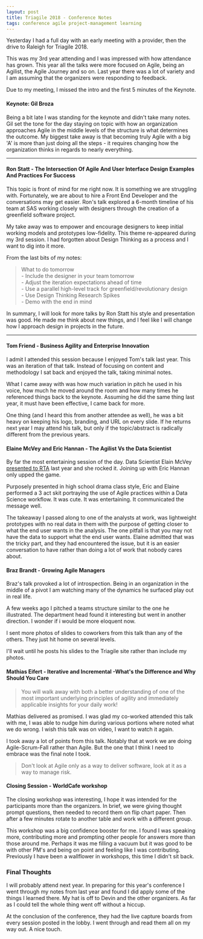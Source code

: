 ```yaml
---
layout: post
title: Triagile 2018 - Conference Notes 
tags: conference agile project-management learning
---
```


Yesterday I had a full day with an early meeting with a provider, then the drive to Raleigh for Triagile 2018.

This was my 3rd year attending and I was impressed with how attendance has grown. This year all the talks were more focused on Agile, being an Agilist, the Agile Journey and so on. Last year there was a lot of variety and I am assuming that the organizers were responding to feedback. 

Due to my meeting, I missed the intro and the first 5 minutes of the Keynote. 

#### Keynote: Gil Broza

Being a bit late I was standing for the keynote and didn't take many notes. Gil set the tone for the day staying on topic with how an organization approaches Agile in the middle levels of the structure is what determines the outcome. My biggest take away is that becoming truly Agile with a big 'A' is more than just doing all the steps - it requires changing how the organization thinks in regards to nearly everything.

* * *

#### Ron Statt - The Intersection Of Agile And User Interface Design Examples And Practices For Success

This topic is front of mind for me right now. It is something we are struggling with. Fortunately, we are about to hire a Front End Developer and the conversations may get easier. Ron's talk explored a 6-month timeline of his team at SAS working closely with designers through the creation of a greenfield software project. 

My take away was to empower and encourage designers to keep initial working models and prototypes low-fidelity. This theme re-appeared during my 3rd session. I had forgotten about Design Thinking as a process and I want to dig into it more. 

From the last bits of my notes:

> What to do tomorrow  
>     - Include the designer in your team tomorrow  
>     - Adjust the iteration expectations ahead of time  
>     - Use a parallel high-level track for greenfield/revolutionary design  
>     - Use Design Thinking Research Spikes  
>     - Demo with the end in mind  

In summary, I will look for more talks by Ron Statt his style and presentation was good. He made me think about new things, and I feel like I will change how I approach design in projects in the future.

* * *

#### Tom Friend - Business Agility and Enterprise Innovation

I admit I attended this session because I enjoyed Tom's talk last year. This was an iteration of that talk. Instead of focusing on content and methodology I sat back and enjoyed the talk, taking minimal notes. 

What I came away with was how much variation in pitch he used in his voice, how much he moved around the room and how many times he referenced things back to the keynote. Assuming he did the same thing last year, it must have been effective, I came back for more. 

One thing (and I heard this from another attendee as well), he was a bit heavy on keeping his logo, branding, and URL on every slide. If he returns next year I may attend his talk, but only if the topic/abstract is radically different from the previous years.

#### Elaine McVey and Eric Hannan  - The Agilist Vs the Data Scientist

By far the most entertaining session of the day. Data Scientist Elain McVey [presented to RTA](https://www.meetup.com/Research-Triangle-Analysts/events/237582912/?_cookie-check=B9XxLMBt4k5EngSu) last year and she rocked it. Joining up with Eric Hannan only upped the game. 

Purposely presented in high school drama class style, Eric and Elaine performed a 3 act skit portraying the use of Agile practices within a Data Science workflow. It was cute. It was entertaining. It communicated the message well.

The takeaway I passed along to one of the analysts at work, was lightweight prototypes with no real data in them with the purpose of getting closer to what the end user wants in the analysis. The one pitfall is that you may not have the data to support what the end user wants. Elaine admitted that was the tricky part, and they had encountered the issue, but it is an easier conversation to have rather than doing a lot of work that nobody cares about. 

#### Braz Brandt - Growing Agile Managers

Braz's talk provoked a lot of introspection. Being in an organization in the middle of a pivot I am watching many of the dynamics he surfaced play out in real life. 

A few weeks ago I pitched a teams structure similar to the one he illustrated. The department  head found it interesting but went in another direction. I wonder if i would be more eloquent now.

I sent more photos of slides to coworkers from this talk than any of the others. They just hit home on several levels. 

I'll wait until he posts his slides to the Triagile site rather than include my photos.

#### Mathias Eifert - Iterative and Incremental -What's the Difference and Why Should You Care

> You will walk away with both a better understanding of one of the most important underlying principles of agility and immediately applicable insights for your daily work!

Mathias delivered as promised. I was glad my co-worked attended this talk with me, I was able to nudge him during various portions where noted what we do wrong. I wish this talk was on video, I want to watch it again. 

I took away a lot of points from this talk. Notably that at work we are doing Agile-Scrum-Fall rather than Agile. But the one that I think I need to embrace was the final note I took.

> Don't look at Agile only as a way to deliver software,  look at it as a way to manage risk.

#### Closing Session - WorldCafe workshop

The closing workshop was interesting, I hope it was intended for the participants more than the organizers. In brief, we were giving thought prompt questions, then needed to record them on flip chart paper. Then after a few minutes rotate to another table and work with a different group. 

This workshop was a big confidence booster for me. I found I was speaking more, contributing more and prompting other people for answers more than those around me. Perhaps it was me filling a vacuum but it was good to be with other PM's and being on point and feeling like I was contributing. Previously I have been a wallflower in workshops, this time I didn't sit back. 

### Final Thoughts

I will probably attend next year. In preparing for this year's conference I went through my notes from last year and found I did apply some of the things I learned there. My hat is off to Devin and the other organizers. As far as I could tell the whole thing went off without a hiccup. 

At the conclusion of the conference, they had the live capture boards from every session posted in the lobby. I went through and read them all on my way out. A nice touch.
